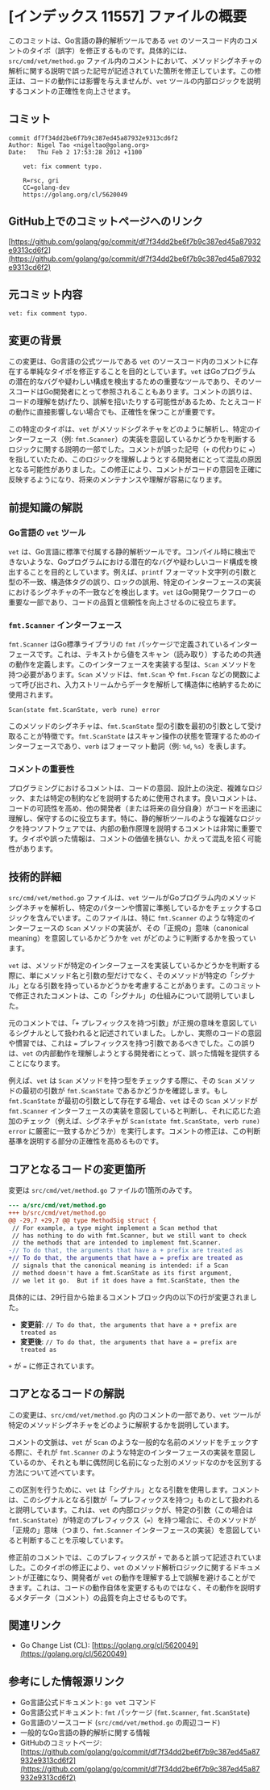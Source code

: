 # [インデックス 11557] ファイルの概要

このコミットは、Go言語の静的解析ツールである `vet` のソースコード内のコメントのタイポ（誤字）を修正するものです。具体的には、`src/cmd/vet/method.go` ファイル内のコメントにおいて、メソッドシグネチャの解析に関する説明で誤った記号が記述されていた箇所を修正しています。この修正は、コードの動作には影響を与えませんが、`vet` ツールの内部ロジックを説明するコメントの正確性を向上させます。

## コミット

```
commit df7f34dd2be6f7b9c387ed45a87932e9313cd6f2
Author: Nigel Tao <nigeltao@golang.org>
Date:   Thu Feb 2 17:53:28 2012 +1100

    vet: fix comment typo.

    R=rsc, gri
    CC=golang-dev
    https://golang.org/cl/5620049
```

## GitHub上でのコミットページへのリンク

[https://github.com/golang/go/commit/df7f34dd2be6f7b9c387ed45a87932e9313cd6f2](https://github.com/golang/go/commit/df7f34dd2be6f7b9c387ed45a87932e9313cd6f2)

## 元コミット内容

```
vet: fix comment typo.
```

## 変更の背景

この変更は、Go言語の公式ツールである `vet` のソースコード内のコメントに存在する単純なタイポを修正することを目的としています。`vet` はGoプログラムの潜在的なバグや疑わしい構成を検出するための重要なツールであり、そのソースコードはGo開発者にとって参照されることもあります。コメントの誤りは、コードの理解を妨げたり、誤解を招いたりする可能性があるため、たとえコードの動作に直接影響しない場合でも、正確性を保つことが重要です。

この特定のタイポは、`vet` がメソッドシグネチャをどのように解析し、特定のインターフェース（例: `fmt.Scanner`）の実装を意図しているかどうかを判断するロジックに関する説明の一部でした。コメントが誤った記号（`+` の代わりに `=`）を指していたため、このロジックを理解しようとする開発者にとって混乱の原因となる可能性がありました。この修正により、コメントがコードの意図を正確に反映するようになり、将来のメンテナンスや理解が容易になります。

## 前提知識の解説

### Go言語の `vet` ツール

`vet` は、Go言語に標準で付属する静的解析ツールです。コンパイル時に検出できないような、Goプログラムにおける潜在的なバグや疑わしいコード構成を検出することを目的としています。例えば、`printf` フォーマット文字列の引数と型の不一致、構造体タグの誤り、ロックの誤用、特定のインターフェースの実装におけるシグネチャの不一致などを検出します。`vet` はGo開発ワークフローの重要な一部であり、コードの品質と信頼性を向上させるのに役立ちます。

### `fmt.Scanner` インターフェース

`fmt.Scanner` はGo標準ライブラリの `fmt` パッケージで定義されているインターフェースです。これは、テキストから値をスキャン（読み取り）するための共通の動作を定義します。このインターフェースを実装する型は、`Scan` メソッドを持つ必要があります。`Scan` メソッドは、`fmt.Scan` や `fmt.Fscan` などの関数によって呼び出され、入力ストリームからデータを解析して構造体に格納するために使用されます。

`Scan(state fmt.ScanState, verb rune) error`

このメソッドのシグネチャは、`fmt.ScanState` 型の引数を最初の引数として受け取ることが特徴です。`fmt.ScanState` はスキャン操作の状態を管理するためのインターフェースであり、`verb` はフォーマット動詞（例: `%d`, `%s`）を表します。

### コメントの重要性

プログラミングにおけるコメントは、コードの意図、設計上の決定、複雑なロジック、または特定の制約などを説明するために使用されます。良いコメントは、コードの可読性を高め、他の開発者（または将来の自分自身）がコードを迅速に理解し、保守するのに役立ちます。特に、静的解析ツールのような複雑なロジックを持つソフトウェアでは、内部の動作原理を説明するコメントは非常に重要です。タイポや誤った情報は、コメントの価値を損ない、かえって混乱を招く可能性があります。

## 技術的詳細

`src/cmd/vet/method.go` ファイルは、`vet` ツールがGoプログラム内のメソッドシグネチャを解析し、特定のパターンや慣習に準拠しているかをチェックするロジックを含んでいます。このファイルは、特に `fmt.Scanner` のような特定のインターフェースの `Scan` メソッドの実装が、その「正規の」意味（canonical meaning）を意図しているかどうかを `vet` がどのように判断するかを扱っています。

`vet` は、メソッドが特定のインターフェースを実装しているかどうかを判断する際に、単にメソッド名と引数の型だけでなく、そのメソッドが特定の「シグナル」となる引数を持っているかどうかを考慮することがあります。このコミットで修正されたコメントは、この「シグナル」の仕組みについて説明していました。

元のコメントでは、「`+` プレフィックスを持つ引数」が正規の意味を意図しているシグナルとして扱われると記述されていました。しかし、実際のコードの意図や慣習では、これは `=` プレフィックスを持つ引数であるべきでした。この誤りは、`vet` の内部動作を理解しようとする開発者にとって、誤った情報を提供することになります。

例えば、`vet` は `Scan` メソッドを持つ型をチェックする際に、その `Scan` メソッドの最初の引数が `fmt.ScanState` であるかどうかを確認します。もし `fmt.ScanState` が最初の引数として存在する場合、`vet` はその `Scan` メソッドが `fmt.Scanner` インターフェースの実装を意図していると判断し、それに応じた追加のチェック（例えば、シグネチャが `Scan(state fmt.ScanState, verb rune) error` に厳密に一致するかどうか）を実行します。コメントの修正は、この判断基準を説明する部分の正確性を高めるものです。

## コアとなるコードの変更箇所

変更は `src/cmd/vet/method.go` ファイルの1箇所のみです。

```diff
--- a/src/cmd/vet/method.go
+++ b/src/cmd/vet/method.go
@@ -29,7 +29,7 @@ type MethodSig struct {
 // For example, a type might implement a Scan method that
 // has nothing to do with fmt.Scanner, but we still want to check
 // the methods that are intended to implement fmt.Scanner.
-// To do that, the arguments that have a + prefix are treated as
+// To do that, the arguments that have a = prefix are treated as
 // signals that the canonical meaning is intended: if a Scan
 // method doesn't have a fmt.ScanState as its first argument,
 // we let it go.  But if it does have a fmt.ScanState, then the
```

具体的には、29行目から始まるコメントブロック内の以下の行が変更されました。

-   **変更前**: `// To do that, the arguments that have a + prefix are treated as`
-   **変更後**: `// To do that, the arguments that have a = prefix are treated as`

`+` が `=` に修正されています。

## コアとなるコードの解説

この変更は、`src/cmd/vet/method.go` 内のコメントの一部であり、`vet` ツールが特定のメソッドシグネチャをどのように解釈するかを説明しています。

コメントの文脈は、`vet` が `Scan` のような一般的な名前のメソッドをチェックする際に、それが `fmt.Scanner` のような特定のインターフェースの実装を意図しているのか、それとも単に偶然同じ名前になった別のメソッドなのかを区別する方法について述べています。

この区別を行うために、`vet` は「シグナル」となる引数を使用します。コメントは、このシグナルとなる引数が「`=` プレフィックスを持つ」ものとして扱われると説明しています。これは、`vet` の内部ロジックが、特定の引数（この場合は `fmt.ScanState`）が特定のプレフィックス（`=`）を持つ場合に、そのメソッドが「正規の」意味（つまり、`fmt.Scanner` インターフェースの実装）を意図していると判断することを示唆しています。

修正前のコメントでは、このプレフィックスが `+` であると誤って記述されていました。このタイポの修正により、`vet` のメソッド解析ロジックに関するドキュメントが正確になり、開発者が `vet` の動作を理解する上で誤解を避けることができます。これは、コードの動作自体を変更するものではなく、その動作を説明するメタデータ（コメント）の品質を向上させるものです。

## 関連リンク

*   Go Change List (CL): [https://golang.org/cl/5620049](https://golang.org/cl/5620049)

## 参考にした情報源リンク

*   Go言語公式ドキュメント: `go vet` コマンド
*   Go言語公式ドキュメント: `fmt` パッケージ (`fmt.Scanner`, `fmt.ScanState`)
*   Go言語のソースコード (`src/cmd/vet/method.go` の周辺コード)
*   一般的なGo言語の静的解析に関する情報
*   GitHubのコミットページ: [https://github.com/golang/go/commit/df7f34dd2be6f7b9c387ed45a87932e9313cd6f2](https://github.com/golang/go/commit/df7f34dd2be6f7b9c387ed45a87932e9313cd6f2)
